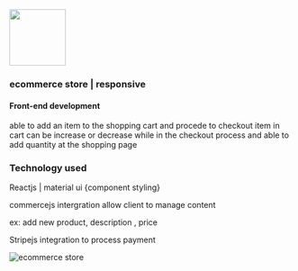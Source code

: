  <img src="https://github.com/wilkensoncode/commerce/blob/365a8734f4e6a8c6ae4fb7d683f81ab0d74df497/Wilkensonkode.png" width="100" aligns="center"/>
 
### ecommerce store | responsive 
#### Front-end development 
  able to add an item to the shopping cart and procede to checkout 
  item in cart can be increase or decrease while in the checkout process
  and able to add quantity at the shopping page
  
  ### Technology used
  Reactjs  |  material ui {component styling}
  
  commercejs intergration allow client to manage content 
  
  ex: add new product, description , price
  
  Stripejs integration to process payment
  
  
  
 
 
  
   
  
  
  
  
  
![ecommerce store](https://user-images.githubusercontent.com/76856697/143625176-99a54940-af47-4aee-b5a1-4b563cfbb025.png)
 

